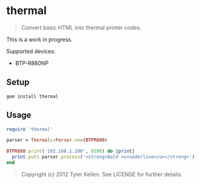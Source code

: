 # thermal
> Convert basic HTML into thermal printer codes.

This is a work in progress.

Supported devices:
- BTP-R880NP

## Setup

```console
gem install thermal
```

## Usage

```ruby
require 'thermal'

parser = Thermal::Parser.new(BTPR880)

BTPR880.print('192.168.1.200', 9100) do |print|
  print.puts parser.process('<strong>bold <u>underline</u></strong>')
end
```

> Copyright (c) 2012 Tyler Kellen. See LICENSE for further details.
